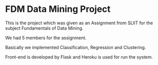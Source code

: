 # FDM Data Mining Project

This is the project which was given as an Assignment from SLIIT for the subject Fundamentals of Data Mining.

We had 5 members for the assignment.

Basically we implemented Classification, Regression and Clustering.

Front-end is developed by Flask and Heroku is used for run the system.
